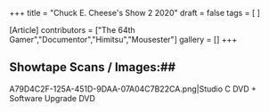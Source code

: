 +++
title = "Chuck E. Cheese's Show 2 2020"
draft = false
tags = [ ]

[Article]
contributors = ["The 64th Gamer","Documentor","Himitsu","Mousester"]
gallery = []
+++
## Showtape Scans / Images:## 
<gallery>
A79D4C2F-125A-451D-9DAA-07A04C7B22CA.png|Studio C DVD + Software Upgrade DVD
</gallery>